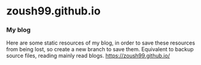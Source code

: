 # zoush99.github.io
### My blog
Here are some static resources of my blog, in order to save these resources from being lost, so create a new branch to save them. Equivalent to backup source files, reading mainly read blogs. https://zoush99.github.io/
